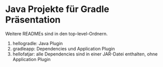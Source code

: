 # Java Projekte für Gradle Präsentation

Weitere READMEs sind in den top-level-Ordnern.

1. hellogradle: Java Plugin
2. gradleapp: Dependencies und Application Plugin
3. hellofatjar: alle Dependencies sind in einer JAR-Datei enthalten, ohne Application Plugin
